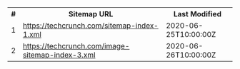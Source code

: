 <div id="content">
  <table>
    <tbody>
      <tr>
        <th>#</th>
        <th>Sitemap URL</th>
        <th>Last Modified</th>
      </tr>
      <tr>
        <td>1</td>
        <td><a href="https://techcrunch.com/sitemap-index-1.xml">https://techcrunch.com/sitemap-index-1.xml</a></td><td>2020-06-25T10:00:00Z</td></tr>
      <tr class="odd">
        <td>2</td>
        <td><a href="https://techcrunch.com/image-sitemap-index-3.xml">https://techcrunch.com/image-sitemap-index-3.xml</a></td><td>2020-06-26T10:00:00Z</td>
      </tr>
    </tbody>
  </table>
</div>
